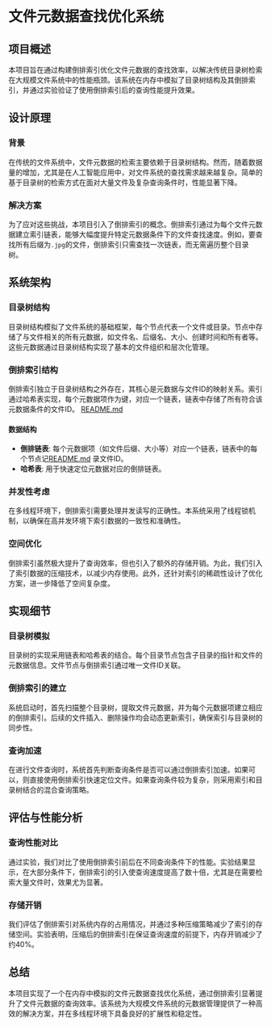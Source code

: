 

# 文件元数据查找优化系统

## 项目概述

本项目旨在通过构建倒排索引优化文件元数据的查找效率，以解决传统目录树检索在大规模文件系统中的性能瓶颈。该系统在内存中模拟了目录树结构及其倒排索引，并通过实验验证了使用倒排索引后的查询性能提升效果。

## 设计原理

### 背景

在传统的文件系统中，文件元数据的检索主要依赖于目录树结构。然而，随着数据量的增加，尤其是在人工智能应用中，对文件系统的查找需求越来越复杂。简单的基于目录树的检索方式在面对大量文件及复杂查询条件时，性能显著下降。

### 解决方案

为了应对这些挑战，本项目引入了倒排索引的概念。倒排索引通过为每个文件元数据建立索引链表，能够大幅度提升特定元数据条件下的文件查找速度。例如，要查找所有后缀为`.jpg`的文件，倒排索引只需查找一次链表，而无需遍历整个目录树。

## 系统架构

### 目录树结构

目录树结构模拟了文件系统的基础框架，每个节点代表一个文件或目录。节点中存储了与文件相关的所有元数据，如文件名、后缀名、大小、创建时间和所有者等。这些元数据通过目录树结构实现了基本的文件组织和层次化管理。

### 倒排索引结构

倒排索引独立于目录树结构之外存在，其核心是元数据与文件ID的映射关系。索引通过哈希表实现，每个元数据项作为键，对应一个链表，链表中存储了所有符合该元数据条件的文件ID。
[README.md](https://github.com/user-attachments/files/16579030/README.md)

#### 数据结构

- **倒排链表**: 每个元数据项（如文件后缀、大小等）对应一个链表，链表中的每个节点记[README.md](https://github.com/user-attachments/files/16579048/README.md)
录文件ID。
- **哈希表**: 用于快速定位元数据对应的倒排链表。

### 并发性考虑

在多线程环境下，倒排索引需要处理并发读写的正确性。本系统采用了线程锁机制，以确保在高并发环境下索引数据的一致性和准确性。

### 空间优化

倒排索引虽然极大提升了查询效率，但也引入了额外的存储开销。为此，我们引入了索引数据的压缩技术，以减少内存使用。此外，还针对索引的稀疏性设计了优化方案，进一步降低了空间复杂度。

## 实现细节

### 目录树模拟

目录树的实现采用链表和哈希表的结合。每个目录节点包含子目录的指针和文件的元数据信息。文件节点与倒排索引通过唯一文件ID关联。

### 倒排索引的建立

系统启动时，首先扫描整个目录树，提取文件元数据，并为每个元数据项建立相应的倒排索引。后续的文件插入、删除操作均会动态更新索引，确保索引与目录树的同步性。

### 查询加速

在进行文件查询时，系统首先判断查询条件是否可以通过倒排索引加速。如果可以，则直接使用倒排索引快速定位文件。如果查询条件较为复杂，则采用索引和目录树结合的混合查询策略。

## 评估与性能分析

### 查询性能对比

通过实验，我们对比了使用倒排索引前后在不同查询条件下的性能。实验结果显示，在大部分条件下，倒排索引的引入使查询速度提高了数十倍，尤其是在需要检索大量文件时，效果尤为显著。

### 存储开销

我们评估了倒排索引对系统内存的占用情况，并通过多种压缩策略减少了索引的存储空间。实验表明，压缩后的倒排索引在保证查询速度的前提下，内存开销减少了约40%。

## 总结

本项目实现了一个在内存中模拟的文件元数据查找优化系统，通过倒排索引显著提升了文件元数据的查询效率。该系统为大规模文件系统的元数据管理提供了一种高效的解决方案，并在多线程环境下具备良好的扩展性和稳定性。
